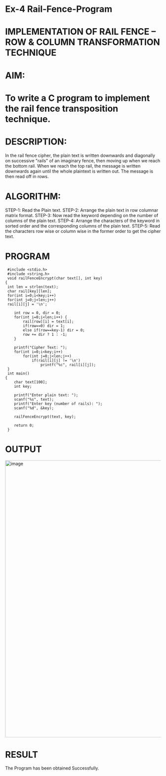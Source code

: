 # Ex-4 Rail-Fence-Program

# IMPLEMENTATION OF RAIL FENCE – ROW & COLUMN TRANSFORMATION TECHNIQUE

# AIM:

# To write a C program to implement the rail fence transposition technique.

# DESCRIPTION:

In the rail fence cipher, the plain text is written downwards and diagonally on successive "rails" of an imaginary fence, then moving up when we reach the bottom rail. When we reach the top rail, the message is written downwards again until the whole plaintext is written out. The message is then read off in rows.

# ALGORITHM:

STEP-1: Read the Plain text.
STEP-2: Arrange the plain text in row columnar matrix format.
STEP-3: Now read the keyword depending on the number of columns of the plain text.
STEP-4: Arrange the characters of the keyword in sorted order and the corresponding columns of the plain text.
STEP-5: Read the characters row wise or column wise in the former order to get the cipher text.

# PROGRAM
```
 #include <stdio.h>
 #include <string.h>
 void railFenceEncrypt(char text[], int key) 
{
 int len = strlen(text);
 char rail[key][len];
 for(int i=0;i<key;i++)
 for(int j=0;j<len;j++)
 rail[i][j] = '\n';
    
    int row = 0, dir = 0;
    for(int i=0;i<len;i++) {
        rail[row][i] = text[i];
        if(row==0) dir = 1;
        else if(row==key-1) dir = 0;
        row += dir ? 1 : -1;
    }
    
    printf("Cipher Text: ");
    for(int i=0;i<key;i++)
        for(int j=0;j<len;j++)
            if(rail[i][j] != '\n')
                printf("%c", rail[i][j]);
 }
 int main() 
{
    char text[100];
    int key;
    
    printf("Enter plain text: ");
    scanf("%s", text);
    printf("Enter key (number of rails): ");
    scanf("%d", &key);
    
    railFenceEncrypt(text, key);
    
    return 0;
 }
```

# OUTPUT
<img width="1615" height="896" alt="image" src="https://github.com/user-attachments/assets/f06e9e3f-4c64-4d8f-bd45-1336bc611d5d" />


# RESULT
The Program has been obtained Successfully.
